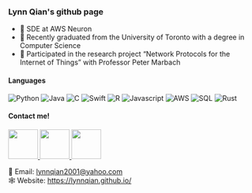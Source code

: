 ### Lynn Qian's github page

<!--
**lynnqian/lynnqian** is a ✨ _special_ ✨ repository because its `README.md` (this file) appears on your GitHub profile.
-->

- :briefcase: SDE at AWS Neuron
- :book: Recently graduated from the University of Toronto with a degree in Computer Science
- :paperclip: Participated in the research project “Network Protocols for the Internet of Things” with Professor Peter Marbach

#### Languages

![Python](https://img.shields.io/badge/Python-green.svg?style=flat-square)
![Java](https://img.shields.io/badge/Java-brightgreen.svg?style=flat-square)
![C](https://img.shields.io/badge/C-yellow.svg?style=flat-square)
![Swift](https://img.shields.io/badge/Swift-blue.svg?style=flat-square)
![R](https://img.shields.io/badge/R-red.svg?style=flat-square)
![Javascript](https://img.shields.io/badge/Javascript-lightgrey.svg?style=flat-square)
![AWS](https://img.shields.io/badge/AWS-orange.svg?style=flat-square)
![SQL](https://img.shields.io/badge/SQL-ff69b4.svg?style=flat-square)
![Rust](https://img.shields.io/badge/Rust-yellowgreen.svg?style=flat-square)

#### Contact me!

<a href="https://www.linkedin.com/in/lynn-qian-0257791bb">
         <img src="https://user-images.githubusercontent.com/33213104/167051909-7b1db387-6298-4b84-92b2-32ac6b37faef.png", width="60", height="60">
</a>
<a href="https://www.instagram.com/lynnn_qian/?hl=en">
         <img src="https://user-images.githubusercontent.com/33213104/167052120-f97f17a3-c62b-4f64-ab81-f6999ee600bf.png", width="60", height="60">
</a>
<a href="https://www.facebook.com/lynnqianyufan">
         <img src="https://user-images.githubusercontent.com/33213104/167063116-335fd36c-d755-4af9-b69a-a60cced39719.png", width="60", height="60">
</a>



:email: Email: lynnqian2001@yahoo.com <br>
:spider_web: Website: https://lynnqian.github.io/
